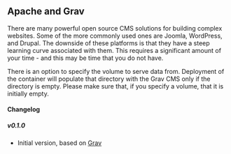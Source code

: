 ## Apache and Grav
There are many powerful open source CMS solutions for building complex websites. Some of the more commonly used ones are Joomla, WordPress, and Drupal. The downside of these platforms is that they have a steep learning curve associated with them. This requires a significant amount of your time - and this may be time that you do not have.

There is an option to specify the volume to serve data from. Deployment of the container will populate that directory with the Grav CMS only if the directory is empty. Please make sure that, if you specify a volume, that it is initially empty.

#### Changelog

##### v0.1.0
* Initial version, based on [Grav](https://github.com/stratolinux/grav)
